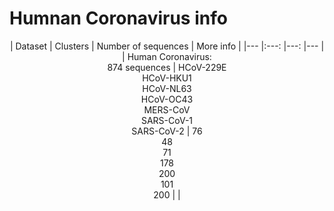 # Humnan Coronavirus info

<div align="center">
| Dataset 	| Clusters 	| Number of sequences 	| More info 	|
|---	|:---:	|---:	|---	|
| Human Coronavirus: <br> 874 sequences 	| HCoV-229E<br>HCoV-HKU1<br> HCoV-NL63<br> HCoV-OC43 <br>MERS-CoV <br>SARS-CoV-1<br>SARS-CoV-2 	| 76<br>48<br>71<br>178<br>200<br>101<br>200 	|  	|
</div>
